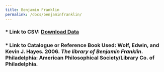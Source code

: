 ```yaml
---
title: Benjamin Franklin
permalink: /docs/benjaminfranklin/
---
```


### * **Link to CSV:** [Download Data](https://github.com/judaicadh/bibliohebraicaatlantica/blob/master/Benjamin%20Franklin/WorldCat_3743313.csv)



### *  **Link to Catalogue or Reference Book Used:** Wolf, Edwin, and Kevin J. Hayes. 2006. *The library of Benjamin Franklin*. Philadelphia: American Philosophical Society/Library Co. of Philadelphia.



